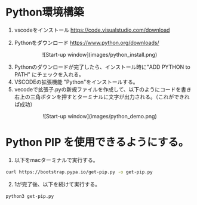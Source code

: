 # Python環境構築
1. vscodeをインストール
<a>https://code.visualstudio.com/download</a>
   
2. Pythonをダウンロード
<a>https://www.python.org/downloads/</a>

<div align="center">
![Start-up window](images/python_install.png)
</div>

3. Pythonのダウンロードが完了したら、インストール時に"ADD PYTHON to PATH" にチェックを入れる。
4. VSCODEの拡張機能 "Python"をインストールする。
5. vecodeで拡張子.pyの新規ファイルを作成して、以下のようにコードを書き右上の三角ボタンを押すとターミナルに文字が出力される。（これができれば成功）
<div align="center">
![Start-up window](images/python_demo.png)
</div>

# Python PIP を使用できるようにする。
1. 以下をmacターミナルで実行する。
```bash
curl https://bootstrap.pypa.io/get-pip.py -o get-pip.py
```
2. 1が完了後、以下を続けて実行する。
```bash
python3 get-pip.py
```

